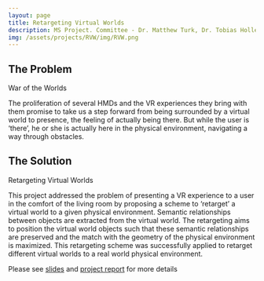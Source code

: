 ```yaml
---
layout: page
title: Retargeting Virtual Worlds
description: MS Project. Committee - Dr. Matthew Turk, Dr. Tobias Hollerer, Dr. Pradeep Sen
img: /assets/projects/RVW/img/RVW.png
---
```

 
## The Problem
<div class="img">
    <img class="col three left" src="{{ site.baseurl }}/assets/projects/RVW/img/war_of_the_worlds.png" alt="" title="RVW"/>
</div>
<div class="col three caption">
    War of the Worlds
</div>

 The proliferation of several HMDs and the VR experiences they bring with them promise to take us a step forward from being surrounded by a virtual world to presence, the feeling of actually being there. But while the user is ‘there’, he or she is actually here in the physical environment, navigating a way through obstacles.


## The Solution
<div class="img">
    <img class="col three left" src="{{ site.baseurl }}/assets/projects/RVW/img/RVW.png" alt="" title="RVW"/>
</div>
<div class="col three caption">
    Retargeting Virtual Worlds
</div>


This project addressed the problem of presenting a VR experience to a user in the comfort of the living room by proposing a scheme to ‘retarget’ a virtual world to a given physical environment. Semantic relationships between objects are extracted from the virtual world. The retargeting aims to position the virtual world objects such that these semantic relationships are preserved and the match with the geometry of the physical environment is maximized. This retargeting scheme was successfully applied to retarget different virtual worlds to a real world physical environment.


Please see [slides](/assets/projects/RVW/Retargeting_Virtual_Worlds_ppt.pdf) and [project report](/assets/projects/RVW/Retargeting_Virtual_Worlds.pdf) for more details

